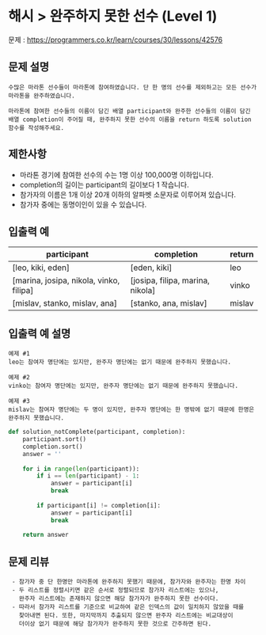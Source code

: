 # 해시 > 완주하지 못한 선수 (Level 1)
문제 : https://programmers.co.kr/learn/courses/30/lessons/42576

## 문제 설명
    수많은 마라톤 선수들이 마라톤에 참여하였습니다. 단 한 명의 선수를 제외하고는 모든 선수가 마라톤을 완주하였습니다.

    마라톤에 참여한 선수들의 이름이 담긴 배열 participant와 완주한 선수들의 이름이 담긴 배열 completion이 주어질 때, 완주하지 못한 선수의 이름을 return 하도록 solution 함수를 작성해주세요.

## 제한사항
- 마라톤 경기에 참여한 선수의 수는 1명 이상 100,000명 이하입니다.
- completion의 길이는 participant의 길이보다 1 작습니다.
- 참가자의 이름은 1개 이상 20개 이하의 알파벳 소문자로 이루어져 있습니다.
- 참가자 중에는 동명이인이 있을 수 있습니다.

## 입출력 예

| participant |	completion | return |
| --- | --- | --- | 
| [leo, kiki, eden]	| [eden, kiki] | leo |
| [marina, josipa, nikola, vinko, filipa] |	[josipa, filipa, marina, nikola] | vinko |
| [mislav, stanko, mislav, ana] | [stanko, ana, mislav] | mislav |

## 입출력 예 설명
    예제 #1
    leo는 참여자 명단에는 있지만, 완주자 명단에는 없기 때문에 완주하지 못했습니다.

    예제 #2
    vinko는 참여자 명단에는 있지만, 완주자 명단에는 없기 때문에 완주하지 못했습니다.

    예제 #3
    mislav는 참여자 명단에는 두 명이 있지만, 완주자 명단에는 한 명밖에 없기 때문에 한명은 완주하지 못했습니다.


```python
def solution_notComplete(participant, completion):
    participant.sort()
    completion.sort()
    answer = ''
    
    for i in range(len(participant)):
        if i == len(participant) - 1:
            answer = participant[i]
            break
            
        if participant[i] != completion[i]:
            answer = participant[i]
            break
    
    return answer
```

## 문제 리뷰
     - 참가자 중 단 한명만 마라톤에 완주하지 못했기 때문에, 참가자와 완주자는 한명 차이
     - 두 리스트를 정렬시키면 같은 순서로 정렬되므로 참가자 리스트에는 있으나,
       완주자 리스트에는 존재하지 않으면 해당 참가자가 완주하지 못한 선수이다.
     - 따라서 참가자 리스트를 기준으로 비교하여 같은 인덱스의 값이 일치하지 않았을 때를
       찾아내면 된다. 또한, 마지막까지 추출되지 않으면 완주자 리스트에는 비교대상이
       더이상 없기 때문에 해당 참가자가 완주하지 못한 것으로 간주하면 된다.